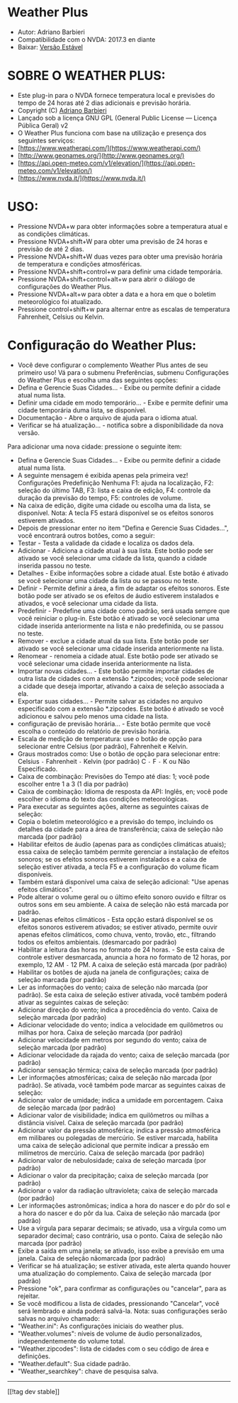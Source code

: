 # Weather Plus #

* Autor: Adriano Barbieri
* Compatibilidade com o NVDA: 2017.3 en diante
* Baixar: [Versão Estável][1]

# SOBRE O WEATHER PLUS: #

* Este plug-in para o NVDA fornece temperatura local e previsões do
  tempo  de 24 horas até 2 dias adicionais e previsão horária.
* Copyright (C) [Adriano Barbieri](mailto:adrianobarb@yahoo.it)
* Lançado sob a licença GNU GPL (General Public License — Licença Pública
  Geral) v2
* O Weather Plus funciona com base na utilização e presença dos seguintes
  serviços:
* [https://www.weatherapi.com/](https://www.weatherapi.com/)
* [http://www.geonames.org/](http://www.geonames.org/)
* [https://api.open-meteo.com/v1/elevation/](https://api.open-meteo.com/v1/elevation/)
* [https://www.nvda.it/](https://www.nvda.it/)

# USO: #

* Pressione NVDA+w para obter informações sobre a temperatura atual e as
  condições climáticas.
* Pressione NVDA+shift+W para obter uma previsão de 24 horas e previsão de
  até 2 dias.
* Pressione NVDA+shift+W duas vezes para obter uma previsão horária de temperatura e condições atmosféricas.
* Pressione NVDA+shift+control+w para definir uma cidade temporária.
* Pressione NVDA+shift+control+alt+w para abrir o diálogo de configurações
  do Weather Plus.
* Pressione NVDA+alt+w para obter a data e a hora em que o boletim
  meteorológico foi atualizado.
* Pressione control+shift+w para alternar entre as escalas de temperatura
  Fahrenheit, Celsius ou Kelvin.

# Configuração do Weather Plus: #

* Você deve configurar o complemento Weather Plus antes de seu primeiro uso! Vá para o submenu Preferências, submenu Configurações do Weather Plus e escolha uma das seguintes opções:
 * Defina e Gerencie Suas Cidades... - Exibe ou permite definir a cidade atual numa lista.
 * Definir uma cidade em modo temporário... - Exibe e permite definir uma cidade temporária duma lista, se disponível.
 * Documentação - Abre o arquivo de ajuda para o idioma atual.
 * Verificar se há atualização... - notifica sobre a disponibilidade da nova versão.

Para adicionar uma nova cidade: pressione o seguinte item:

* Defina e Gerencie Suas Cidades... - Exibe ou permite definir a cidade
  atual numa lista.
* A seguinte mensagem é exibida apenas pela primeira vez! Configurações
  Predefinição Nenhuma F1: ajuda na localização, F2: seleção do último TAB,
  F3: lista e caixa de edição, F4: controle da duração da previsão do tempo,
  F5: controles de volume.
* Na caixa de edição, digite uma cidade ou escolha uma da lista, se disponível. Nota: A tecla F5 estará
  disponível se os efeitos sonoros estiverem ativados.
* Depois de pressionar enter no item "Defina e Gerencie Suas Cidades...",
  você encontrará outros botões, como a seguir:
* Testar - Testa a validade da cidade e localiza os dados dela.
* Adicionar - Adiciona a cidade atual à sua lista. Este botão pode ser
  ativado se você selecionar uma cidade da lista, quando a cidade inserida
  passou no teste.
* Detalhes - Exibe informações sobre a cidade atual. Este botão é ativado se
  você selecionar uma cidade da lista ou se passou no teste.
* Definir - Permite definir a área, a fim de adaptar os efeitos
  sonoros. Este botão pode ser ativado se os efeitos de áudio estiverem
  instalados e ativados, e você selecionar uma cidade da lista.
* Predefinir - Predefine uma cidade como padrão, será usada sempre que você
  reiniciar o plug-in. Este botão é ativado se você selecionar uma cidade
  inserida anteriormente na lista e não predefinida, ou se passou no teste.
* Remover - exclue a cidade atual da sua lista. Este botão pode ser ativado
  se você selecionar uma cidade inserida anteriormente na lista.
* Renomear - renomeia a cidade atual. Este botão pode ser ativado se você
  selecionar uma cidade inserida anteriormente na lista.
* Importar novas cidades... - Este botão permite importar cidades de outra
  lista de cidades com a extensão *.zipcodes; você pode selecionar a cidade
  que deseja importar, ativando a caixa de seleção associada a ela.
* Exportar suas cidades... - Permite salvar as cidades no arquivo
  especificado com a extensão *.zipcodes. Este botão é ativado se você
  adicionou e salvou pelo menos uma cidade na lista.
* configuração de previsão horária... - Este botão permite que você escolha o conteúdo do relatório de previsão horária.
* Escala de medição de temperatura: use o botão de opção para selecionar
  entre Celsius (por padrão), Fahrenheit e Kelvin.
* Graus mostrados como: Use o botão de opção para selecionar entre: Celsius
  `-` Fahrenheit `-` Kelvin (por padrão) C `-` F `-` K ou Não Especificado.
* Caixa de combinação: Previsões do Tempo até dias: 1; você pode escolher
  entre 1 a 3 (1 dia por padrão)
* Caixa de combinação: Idioma de resposta da API: Inglês, en; você pode escolher o idioma do texto das condições meteorológicas.
* Para executar as seguintes ações, alterne as seguintes caixas de seleção:
* Copia o boletim meteorológico e a previsão do tempo, incluindo os detalhes
  da cidade para a área de transferência; caixa de seleção não marcada (por
  padrão)
* Habilitar efeitos de áudio (apenas para as condições climáticas atuais);
  essa caixa de seleção também permite gerenciar a instalação de efeitos
  sonoros; se os efeitos sonoros estiverem instalados e a caixa de seleção
  estiver ativada, a tecla F5 e a configuração do volume ficam disponíveis.
* Também estará disponível uma caixa de seleção adicional: "Use apenas
  efeitos climáticos".
* Pode alterar o volume geral ou o último efeito sonoro ouvido e filtrar os
  outros sons em seu ambiente. A caixa de seleção não está marcada por
  padrão.
* Use apenas efeitos climáticos - Esta opção estará disponível se os efeitos
  sonoros estiverem ativados; se estiver ativado, permite ouvir apenas
  efeitos climáticos, como chuva, vento, trovão, etc., filtrando todos os
  efeitos ambientais. (desmarcado por padrão)
* Habilitar a leitura das horas no formato de 24 horas. - Se esta caixa de
  controle estiver desmarcada, anuncia a hora no formato de 12 horas, por
  exemplo, 12 AM `-` 12 PM. A caixa de seleção está marcada (por padrão)
* Habilitar os botões de ajuda na janela de configurações; caixa de seleção
  marcada (por padrão)
* Ler as informações do vento; caixa de seleção não marcada (por padrão). Se
  esta caixa de seleção estiver ativada, você também poderá ativar as
  seguintes caixas de seleção:
* Adicionar direção do vento; indica a procedência do vento. Caixa de
  seleção marcada (por padrão)
* Adicionar velocidade do vento; indica a velocidade em quilômetros ou
  milhas por hora. Caixa de seleção marcada (por padrão)
* Adicionar velocidade em metros por segundo do vento; caixa de seleção
  marcada (por padrão)
* Adicionar velocidade da rajada do vento; caixa de seleção marcada (por padrão)
* Adicionar sensação térmica; caixa de seleção marcada (por padrão)
* Ler informações atmosféricas; caixa de seleção não marcada (por
  padrão). Se ativada, você também pode marcar as seguintes caixas de
  seleção:
* Adicionar valor de umidade; indica a umidade em porcentagem. Caixa de
  seleção marcada (por padrão)
* Adicionar valor de visibilidade; indica em quilômetros ou milhas a
  distância visível. Caixa de seleção marcada (por padrão)
* Adicionar valor da pressão atmosférica; indica a pressão atmosférica em
  milibares ou polegadas de mercúrio. Se estiver marcada, habilita uma caixa
  de seleção adicional que permite indicar a pressão em milímetros de
  mercúrio. Caixa de seleção marcada (por padrão)
* Adicionar valor de nebulosidade; caixa de seleção marcada (por padrão)
* Adicionar o valor da precipitação; caixa de seleção marcada (por padrão)
* Adicionar o valor da radiação ultravioleta; caixa de seleção marcada (por padrão)
* Ler informações astronômicas; indica a hora do nascer e do pôr do sol e a hora do nascer e do pôr da lua. Caixa de seleção não marcada (por padrão)
* Use a vírgula para separar decimais; se ativado, usa a vírgula como um
  separador decimal; caso contrário, usa o ponto. Caixa de seleção não
  marcada (por padrão)
* Exibe a saída em uma janela; se ativado, isso exibe a previsão em uma janela.
  Caixa de seleção nãomarcada (por padrão)
* Verificar se há atualização; se estiver ativada, este alerta quando houver
  uma atualização do complemento. Caixa de seleção marcada (por padrão)
* Pressione "ok", para confirmar as configurações ou "cancelar", para as
  rejeitar.
* Se você modificou a lista de cidades, pressionando "Cancelar", você será
  lembrado e ainda poderá salvá-la. Nota: suas configurações serão salvas no
  arquivo chamado:
* "Weather.ini": As configurações iniciais do weather plus.
* "Weather.volumes": níveis de volume de áudio personalizados,
  independentemente do volume total.
* "Weather.zipcodes": lista de cidades com o seu código de área e
  definições.
* "Weather.default": Sua cidade padrão.
* "Weather_searchkey": chave de pesquisa salva.

--------------------------------------------------------------------------------

[[!tag dev stable]]

[1]: https://addons.nvda-project.org/files/get.php?file=wetp